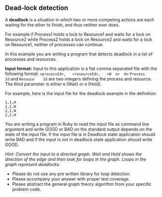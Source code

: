 ## Dead-lock	detection

A **deadlock** is a situation in which two or more competing actions are each waiting for the other to finish, and thus neither ever does.

For example if Process1 holds a lock to Resource1 and waits for a lock on Resource2 while Process2 holds a lock on Resource2 and waits for a lock on Resource1, neither of processes can continue.

In	this	example	you	are	writing	a	program	that	detects	deadlock	in	a	list	of	 processes	and	resources.

**Input	format:**	Input	to	this	application	is	a	flat	comma	separated	file	with	the following	format:
`<processId>,	<resourceId>,	<W	or	H>`
`Process	Id`	and	`Resouce	Id`	are	two	integers	defining	the	process	and	resource.	
The	third	parameter	is	either	`W`	(Wait)	or	`H`	(Hold).

For	example, here is	the	input	file	for	the	deadlock	example	in	the	definition:
```
1,1,H
1,2,W
2,1,W
2,2,H
```
You	are	writing	a	program	in	Ruby to	read	the	input	file	as	command	line	argument	and	write	GOOD	 or	BAD	on	the	standard	output	depends	on	the	state	of	the	input	file.	If	the	input	 file	is	in	Deadlock	state	application	should	write	BAD	and	if	the	input	is	not	in	deadlock	state application	should	write	GOOD.

*Hint:	Convert	the	input	to	a	directed	graph.	Wait	and	Hold	shows	the	direction	of	the	edge	and	then	look	for	loops	in	the	graph.	Loops	in	the	graph	represent deadlocks.*

- Please	do	not	use	any	pre	written	library	for	loop	detection.
- Please	accompany	your	answer	with	proper	test	coverage.
- Please	abstract	the	general	graph theory	algorithm	from	your	specific	
problem	code.
